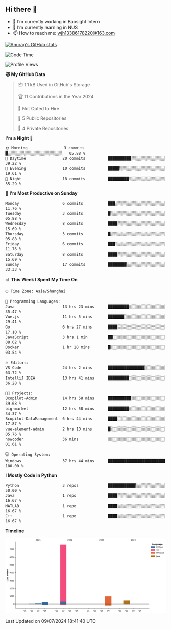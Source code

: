 ## Hi there 👋

- 🔭 I’m currently working in Baosight Intern
- 🌱 I’m currently learning in NUS
- 📫 How to reach me: wjh13386178220@163.com

[![Anurag's GitHub stats](https://github-readme-stats.vercel.app/api?username=wuhu-wang)](https://github.com/anuraghazra/github-readme-stats)

<!--START_SECTION:waka-->
![Code Time](http://img.shields.io/badge/Code%20Time-146%20hrs%2013%20mins-blue)

![Profile Views](http://img.shields.io/badge/Profile%20Views-0-blue)

**🐱 My GitHub Data** 

> 📦 1.1 kB Used in GitHub's Storage 
 > 
> 🏆 11 Contributions in the Year 2024
 > 
> 🚫 Not Opted to Hire
 > 
> 📜 5 Public Repositories 
 > 
> 🔑 4 Private Repositories 
 > 
**I'm a Night 🦉** 

```text
🌞 Morning                3 commits           █░░░░░░░░░░░░░░░░░░░░░░░░   05.88 % 
🌆 Daytime                20 commits          ██████████░░░░░░░░░░░░░░░   39.22 % 
🌃 Evening                10 commits          █████░░░░░░░░░░░░░░░░░░░░   19.61 % 
🌙 Night                  18 commits          █████████░░░░░░░░░░░░░░░░   35.29 % 
```
📅 **I'm Most Productive on Sunday** 

```text
Monday                   6 commits           ███░░░░░░░░░░░░░░░░░░░░░░   11.76 % 
Tuesday                  3 commits           █░░░░░░░░░░░░░░░░░░░░░░░░   05.88 % 
Wednesday                8 commits           ████░░░░░░░░░░░░░░░░░░░░░   15.69 % 
Thursday                 3 commits           █░░░░░░░░░░░░░░░░░░░░░░░░   05.88 % 
Friday                   6 commits           ███░░░░░░░░░░░░░░░░░░░░░░   11.76 % 
Saturday                 8 commits           ████░░░░░░░░░░░░░░░░░░░░░   15.69 % 
Sunday                   17 commits          ████████░░░░░░░░░░░░░░░░░   33.33 % 
```


📊 **This Week I Spent My Time On** 

```text
🕑︎ Time Zone: Asia/Shanghai

💬 Programming Languages: 
Java                     13 hrs 23 mins      █████████░░░░░░░░░░░░░░░░   35.47 % 
Vue.js                   11 hrs 5 mins       ███████░░░░░░░░░░░░░░░░░░   29.41 % 
Go                       6 hrs 27 mins       ████░░░░░░░░░░░░░░░░░░░░░   17.10 % 
JavaScript               3 hrs 1 min         ██░░░░░░░░░░░░░░░░░░░░░░░   08.02 % 
Docker                   1 hr 20 mins        █░░░░░░░░░░░░░░░░░░░░░░░░   03.54 % 

🔥 Editors: 
VS Code                  24 hrs 2 mins       ████████████████░░░░░░░░░   63.72 % 
IntelliJ IDEA            13 hrs 41 mins      █████████░░░░░░░░░░░░░░░░   36.28 % 

🐱‍💻 Projects: 
Bcopilot-Admin           14 hrs 58 mins      ██████████░░░░░░░░░░░░░░░   39.68 % 
big-market               12 hrs 58 mins      █████████░░░░░░░░░░░░░░░░   34.37 % 
Bcopilot-DataManagement  6 hrs 44 mins       ████░░░░░░░░░░░░░░░░░░░░░   17.87 % 
vue-element-admin        2 hrs 10 mins       █░░░░░░░░░░░░░░░░░░░░░░░░   05.76 % 
nowcoder                 36 mins             ░░░░░░░░░░░░░░░░░░░░░░░░░   01.61 % 

💻 Operating System: 
Windows                  37 hrs 44 mins      █████████████████████████   100.00 % 
```

**I Mostly Code in Python** 

```text
Python                   3 repos             ████████████░░░░░░░░░░░░░   50.00 % 
Java                     1 repo              ████░░░░░░░░░░░░░░░░░░░░░   16.67 % 
MATLAB                   1 repo              ████░░░░░░░░░░░░░░░░░░░░░   16.67 % 
C++                      1 repo              ████░░░░░░░░░░░░░░░░░░░░░   16.67 % 
```



**Timeline**

![Lines of Code chart](https://raw.githubusercontent.com/wuhu-wang/wuhu-wang/main/assets/bar_graph.png)


 Last Updated on 09/07/2024 18:41:40 UTC
<!--END_SECTION:waka-->